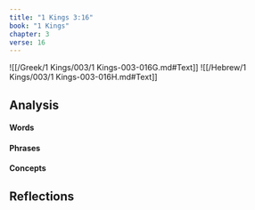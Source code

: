 ```yaml
---
title: "1 Kings 3:16"
book: "1 Kings"
chapter: 3
verse: 16
---
```

![[/Greek/1 Kings/003/1 Kings-003-016G.md#Text]]
![[/Hebrew/1 Kings/003/1 Kings-003-016H.md#Text]]

## Analysis

#### Words

#### Phrases

#### Concepts

## Reflections
